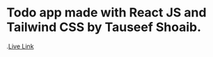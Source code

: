 # Todo app made with React JS and Tailwind CSS by Tauseef Shoaib.

.[Live Link](https://todo-frontend-psi-five.vercel.app/)
